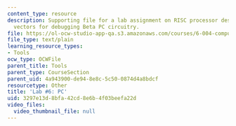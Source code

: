 ```yaml
---
content_type: resource
description: Supporting file for a lab assignment on RISC processor design. Tests
  vectors for debugging Beta PC circuitry.
file: https://ol-ocw-studio-app-qa.s3.amazonaws.com/courses/6-004-computation-structures-spring-2009/3297e13d8bfa42cd8e6b4f03beefa22d_lab6pc.jsim
file_type: text/plain
learning_resource_types:
- Tools
ocw_type: OCWFile
parent_title: Tools
parent_type: CourseSection
parent_uid: 4a943900-de94-8e8c-5c50-0874d4a8bdcf
resourcetype: Other
title: 'Lab #6: PC'
uid: 3297e13d-8bfa-42cd-8e6b-4f03beefa22d
video_files:
  video_thumbnail_file: null
---
```


